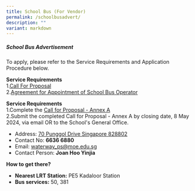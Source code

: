```yaml
---
title: School Bus (For Vendor)
permalink: /schoolbusadvert/
description: ""
variant: markdown
---
```

##### School Bus Advertisement

To apply, please refer to the Service Requirements and Application Procedure below.

**Service Requirements** <br>
1.[Call For Proposal](/files/ATTACHMENT_1_Call_for_ProposalsVersion_June_2023Published.pdf) <br>
2.[Agreement for Appointment of School Bus Operator](/files/ATTACHMENT_3_Agreement_for_Appointment_of_School_Bus_Operator__Version_June_2023__Published.pdf)

**Service Requirements** <br>
1.Complete the [Call for Proposal - Annex A](/files/ATTACHMENT_2_Call_for_Proposal___Annex_A__Version_June_2023__Published.pdf)<br>
2.Submit the completed Call for Proposal - Annex A by closing date, 8 May 2024, via email OR to the School's General Office. <br>
* Address: [70 Punggol Drive Singapore 828802](https://share.onemap.sg/mmWGGv)
* Contact No: **6636 6880**
* Email: [waterway\_ps@moe.edu.sg](mailto:waterway_ps@moe.edu.sg)
* Contact Person: **Joan Hoo Yinjia**

**How to get there?**<br>
* **Nearest LRT Station:**&nbsp;PE5 Kadaloor Station  
* **Bus services:**&nbsp;50, 381